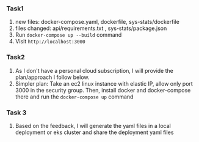 ### Task1

1. new files: docker-compose.yaml, dockerfile, sys-stats/dockerfile
2. files changed: api/requirements.txt , sys-stats/package.json
3. Run `docker-compose up --build` command
4. Visit `http://localhost:3000`

### Task2

1. As I don't have a personal cloud subscription, I will provide the plan/approach I follow below.
2. Simpler plan: Take an ec2 linux instance with elastic IP, allow only port 3000 in the security group. Then, install docker and docker-compose there and run the `docker-compose up` command

### Task 3

1. Based on the feedback, I will generate the yaml files in a local deployment or eks cluster and share the deployment yaml files
